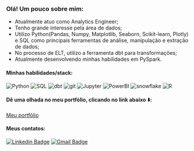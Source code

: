 ### Olá! Um pouco sobre mim:

- Atualmente atuo como Analytics Engineer; 
- Tenho grande interesse pela área de dados; 
- Utilizo Python(Pandas, Numpy, Matplotlib, Seaborn, Scikit-learn, Plotly) e SQL como principais ferramentas de análise, manipulação e extração de dados; 
- No processo de ELT, utilizo a ferramenta dbt para transformações; 
- Atualmente desenvolvendo minhas habilidades em PySpark.

#### Minhas habilidades/stack:
![Python](https://img.shields.io/badge/python%20-%2314354C.svg?&style=for-the-badge&logo=python&logoColor=white
)
![SQL](https://img.shields.io/badge/sql-%23316192.svg?&style=for-the-badge&logo=sql&logoColor=white
)
![dbt](https://img.shields.io/badge/dbt%20-ff6c4c.svg?&style=for-the-badge&logo=dbt&logoColor=white
)
![git](https://img.shields.io/badge/git%20-ec4c34.svg?&style=for-the-badge&logo=git&logoColor=white
)
![Jupyter](https://img.shields.io/badge/Jupyter%20-23F37626.svg?&style=for-the-badge&logo=Jupyter&logoColor=white
)
![PowerBI](https://img.shields.io/badge/PowerBI-%f0c414.svg?&style=for-the-badge&logo=powerbi&logoColor=white
)
![snowflake](https://img.shields.io/badge/snowflake-%42bbcf2.svg?&style=for-the-badge&logo=snowflake&logoColor=white
)
![R](https://img.shields.io/badge/R-%23427399.svg?&style=for-the-badge&logo=r&logoColor=white
)
#### Dê uma olhada no meu portfólio, clicando no link abaixo ⬇️:
[Meu portfólio](https://github.com/brunomozaki/Projetos_pessoais)

#### Meus contatos:

[![Linkedin Badge](https://img.shields.io/badge/linkedin-%230077B5.svg?&style=for-the-badge&logo=linkedin&logoColor=white)](https://www.linkedin.com/in/bruno-massaki-ozaki)
[![Gmail Badge](https://img.shields.io/badge/gmail-%23D14836.svg?&style=for-the-badge&logo=gmail&logoColor=white)](mailto:bruno.m.ozaki@gmail.com)

